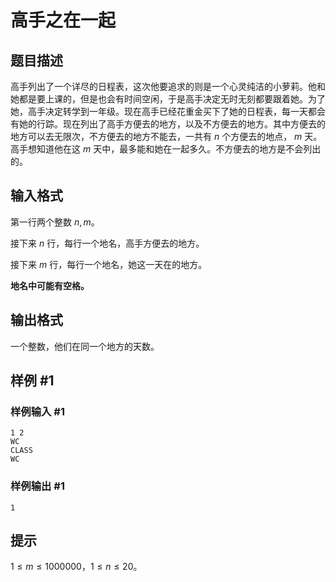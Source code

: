 # 高手之在一起

## 题目描述

高手列出了一个详尽的日程表，这次他要追求的则是一个心灵纯洁的小萝莉。他和她都是要上课的，但是也会有时间空闲，于是高手决定无时无刻都要跟着她。为了她，高手决定转学到一年级。现在高手已经花重金买下了她的日程表，每一天都会有她的行踪。现在列出了高手方便去的地方，以及不方便去的地方。其中方便去的地方可以去无限次，不方便去的地方不能去，一共有 $n$ 个方便去的地点， $m$ 天。高手想知道他在这 $m$ 天中，最多能和她在一起多久。不方便去的地方是不会列出的。


## 输入格式

第一行两个整数 $n,m$。  

接下来 $n$ 行，每行一个地名，高手方便去的地方。  

接下来 $m$ 行，每行一个地名，她这一天在的地方。

**地名中可能有空格。**

## 输出格式

一个整数，他们在同一个地方的天数。


## 样例 #1

### 样例输入 #1
```
1 2
WC
CLASS
WC
```

### 样例输出 #1

```
1
```

## 提示

$1 \leq m \leq 1000000$，$1 \leq n \leq 20$。

